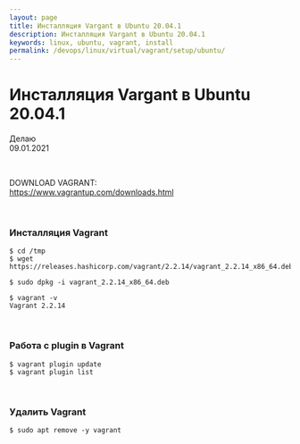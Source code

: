 ```yaml
---
layout: page
title: Инсталляция Vargant в Ubuntu 20.04.1
description: Инсталляция Vargant в Ubuntu 20.04.1
keywords: linux, ubuntu, vagrant, install
permalink: /devops/linux/virtual/vagrant/setup/ubuntu/
---
```


# Инсталляция Vargant в Ubuntu 20.04.1

Делаю  
09.01.2021

<br/>

DOWNLOAD VAGRANT:  
https://www.vagrantup.com/downloads.html

<br/>

### Инсталляция Vagrant

    $ cd /tmp
    $ wget https://releases.hashicorp.com/vagrant/2.2.14/vagrant_2.2.14_x86_64.deb

    $ sudo dpkg -i vagrant_2.2.14_x86_64.deb

    $ vagrant -v
    Vagrant 2.2.14

<br/>

### Работа с plugin в Vagrant

    $ vagrant plugin update
    $ vagrant plugin list

<br/>

### Удалить Vagrant

    $ sudo apt remove -y vagrant
